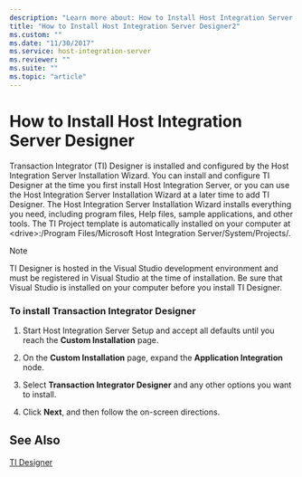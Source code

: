 ```yaml
---
description: "Learn more about: How to Install Host Integration Server Designer"
title: "How to Install Host Integration Server Designer2"
ms.custom: ""
ms.date: "11/30/2017"
ms.service: host-integration-server
ms.reviewer: ""
ms.suite: ""
ms.topic: "article"
---
```

# How to Install Host Integration Server Designer
Transaction Integrator (TI) Designer is installed and configured by the Host Integration Server Installation Wizard. You can install and configure TI Designer at the time you first install Host Integration Server, or you can use the Host Integration Server Installation Wizard at a later time to add TI Designer. The Host Integration Server Installation Wizard installs everything you need, including program files, Help files, sample applications, and other tools. The TI Project template is automatically installed on your computer at \<drive>:/Program Files/Microsoft Host Integration Server/System/Projects/.  
  
> [!NOTE]
>  TI Designer is hosted in the Visual Studio development environment and must be registered in Visual Studio at the time of installation. Be sure that Visual Studio is installed on your computer before you install TI Designer.  
  
### To install Transaction Integrator Designer  
  
1.  Start Host Integration Server Setup and accept all defaults until you reach the **Custom Installation** page.  
  
2.  On the **Custom Installation** page, expand the **Application Integration** node.  
  
3.  Select **Transaction Integrator Designer** and any other options you want to install.  
  
4.  Click **Next**, and then follow the on-screen directions.  
  
## See Also  
 [TI Designer](./ti-designer2.md)
